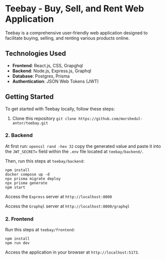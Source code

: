 # Teebay - Buy, Sell, and Rent Web Application

Teebay is a comprehensive user-friendly web application designed to facilitate buying, selling, and renting various products online.

## Technologies Used

- **Frontend**: React.js, CSS, Grapghql
- **Backend**: Node.js, Express.js, Graphql
- **Database**: Postgres, Prisma
- **Authentication**: JSON Web Tokens (JWT)

## Getting Started

To get started with Teebay locally, follow these steps:

1. Clone this repository `git clone https://github.com/morshedul-antor/teebay.git`

### 2. Backend

At first run:
`openssl rand -hex 32` copy the generated value and paste it into the
`JWT_SECRET=` field within the `.env` file located at `teebay/backend/`.

Then, run this steps at `teebay/backend`:

```
npm install
docker compose up -d
npx prisma migrate deploy
npx prisma generate
npm start
```

Access the `Express` server at `http://localhost:8000`

Access the `Graphql` server at `http://localhost:8000/graphql`

### 2. Frontend

Run this steps at `teebay/frontend`:

```
npm install
npm run dev
```

Access the application in your browser at `http://localhost:5173`.
